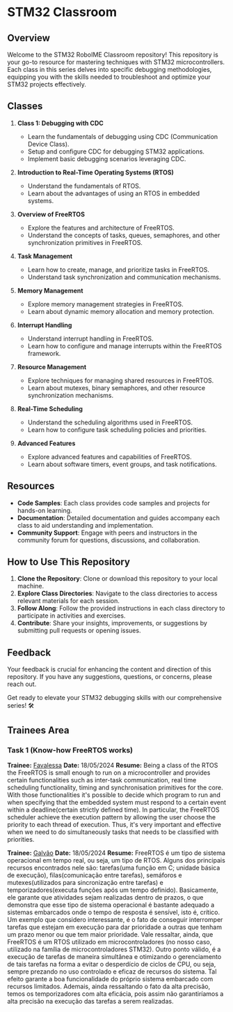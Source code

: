 # STM32 Classroom

## Overview
Welcome to the STM32 RoboIME Classroom repository! This repository is your go-to resource for mastering techniques with STM32 microcontrollers. Each class in this series delves into specific debugging methodologies, equipping you with the skills needed to troubleshoot and optimize your STM32 projects effectively.

## Classes

1. **Class 1: Debugging with CDC**
   - Learn the fundamentals of debugging using CDC (Communication Device Class).
   - Setup and configure CDC for debugging STM32 applications.
   - Implement basic debugging scenarios leveraging CDC.

2. **Introduction to Real-Time Operating Systems (RTOS)**
   - Understand the fundamentals of RTOS.
   - Learn about the advantages of using an RTOS in embedded systems.

3. **Overview of FreeRTOS**
   - Explore the features and architecture of FreeRTOS.
   - Understand the concepts of tasks, queues, semaphores, and other synchronization primitives in FreeRTOS.

4. **Task Management**
   - Learn how to create, manage, and prioritize tasks in FreeRTOS.
   - Understand task synchronization and communication mechanisms.

5. **Memory Management**
   - Explore memory management strategies in FreeRTOS.
   - Learn about dynamic memory allocation and memory protection.

6. **Interrupt Handling**
   - Understand interrupt handling in FreeRTOS.
   - Learn how to configure and manage interrupts within the FreeRTOS framework.

7. **Resource Management**
   - Explore techniques for managing shared resources in FreeRTOS.
   - Learn about mutexes, binary semaphores, and other resource synchronization mechanisms.

8. **Real-Time Scheduling**
   - Understand the scheduling algorithms used in FreeRTOS.
   - Learn how to configure task scheduling policies and priorities.

9. **Advanced Features**
   - Explore advanced features and capabilities of FreeRTOS.
   - Learn about software timers, event groups, and task notifications.

## Resources

- **Code Samples**: Each class provides code samples and projects for hands-on learning.
- **Documentation**: Detailed documentation and guides accompany each class to aid understanding and implementation.
- **Community Support**: Engage with peers and instructors in the community forum for questions, discussions, and collaboration.

## How to Use This Repository

1. **Clone the Repository**: Clone or download this repository to your local machine.
2. **Explore Class Directories**: Navigate to the class directories to access relevant materials for each session.
3. **Follow Along**: Follow the provided instructions in each class directory to participate in activities and exercises.
4. **Contribute**: Share your insights, improvements, or suggestions by submitting pull requests or opening issues.

## Feedback

Your feedback is crucial for enhancing the content and direction of this repository. If you have any suggestions, questions, or concerns, please reach out.

Get ready to elevate your STM32 debugging skills with our comprehensive series! 🛠️

## Trainees Area
### Task 1 (Know-how FreeRTOS works)

**Trainee:** [Favalessa](https://github.com/dekera)
**Date:** 18/05/2024
**Resume:** Being a class of the RTOS the FreeRTOS is small enough to run on a microcontroller and provides certain functionalities such as inter-task communication, real time scheduling functionality, timing and synchronisation primitives for the core. With those functionalities it's possible to decide which program to run and when specifying that the embedded system must respond to a certain event within a deadline(certain strictly defined time). In particular, the FreeRTOS scheduler achieve the execution pattern by allowing the user choose the priority to each thread of execution. Thus, it's very important and effective when we need to do simultaneously tasks that needs to be classified with priorities.

**Trainee:** [Galvão](https://github.com/edugalvao021)
**Date:** 18/05/2024
**Resume:** FreeRTOS é um tipo de sistema operacional em tempo real, ou seja, um tipo de RTOS. Alguns dos principais recursos encontrados nele são: tarefas(uma função em C; unidade básica de execução), filas(comunicação entre tarefas), semáforos e mutexes(utilizados para sincronização entre tarefas) e temporizadores(executa funções após um tempo definido). Basicamente, ele garante que atividades sejam realizadas dentro de prazos, o que demonstra que esse tipo de sistema operacional é bastante adequado a sistemas embarcados onde o tempo de resposta é sensível, isto é, crítico. Um exemplo que considero interessante, é o fato de conseguir interromper tarefas que estejam em execução para dar prioridade a outras que tenham um prazo menor ou que tem maior prioridade. Vale ressaltar, ainda, que FreeRTOS é um RTOS utilizado em microcontroladores (no nosso caso, utilizado na família de microcontroladores STM32). Outro ponto válido, é a execução de tarefas de maneira simultânea e otimizando o gerenciamento de tais tarefas na forma a evitar o desperdício de ciclos de CPU, ou seja, sempre prezando no uso controlado e eficaz de recursos do sistema. Tal efeito garante a boa funcionalidade do próprio sistema embarcado com recursos limitados. Ademais, ainda ressaltando o fato da alta precisão, temos os temporizadores com alta eficácia, pois assim não garantiríamos a alta precisão na execução das tarefas a serem realizadas. 